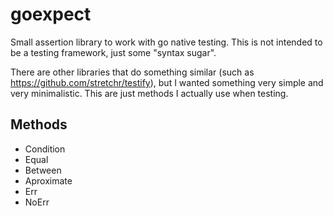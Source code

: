 # goexpect

Small assertion library to work with go native testing. This is not intended to be a testing framework, just some "syntax sugar".

There are other libraries that do something similar (such as https://github.com/stretchr/testify), but I wanted something very simple and very minimalistic. This are just methods I actually use when testing. 

## Methods

* Condition
* Equal
* Between
* Aproximate
* Err
* NoErr
